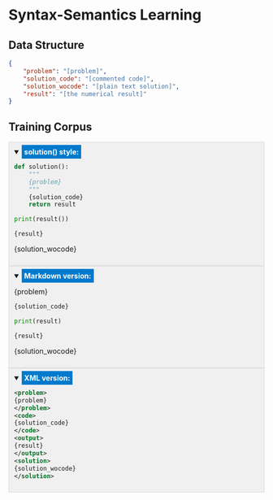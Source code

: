 # Syntax-Semantics Learning

## Data Structure

```json
{
    "problem": "[problem]",
    "solution_code": "[commented code]",
    "solution_wocode": "[plain text solution]",
    "result": "[the numerical result]"
}
```

## Training Corpus

<div style="background-color: #f0f0f0; padding: 10px; border: 1px solid #dcdcdc;" id="defaultOpen1">
<details open>
<summary><b style="background-color: #007acc; color: #ffffff; padding: 5px;">solution() style:</b></summary>

```python
def solution():
    """
    {problem}
    """
    {solution_code}
    return result

print(result())
```
```output
{result}
```
{solution_wocode}

</details>
</div>

<div style="background-color: #f0f0f0; padding: 10px; border: 1px solid #dcdcdc;" id="defaultOpen2">
<details open>
<summary><b style="background-color: #007acc; color: #ffffff; padding: 5px;">Markdown version:</b></summary>

{problem}

```python
{solution_code}

print(result)
```
```output
{result}
```

{solution_wocode}

</details>
</div>

<div style="background-color: #f0f0f0; padding: 10px; border: 1px solid #dcdcdc;" id="defaultOpen3">
<details open>
<summary><b style="background-color: #007acc; color: #ffffff; padding: 5px;">XML version:</b></summary>

```xml
<problem>
{problem}
</problem>
<code>
{solution_code}
</code>
<output>
{result}
</output>
<solution>
{solution_wocode}
</solution>
```

</details>
</div>

